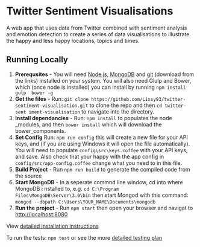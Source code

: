 # Twitter Sentiment Visualisations

A web app that uses data from Twitter combined with sentiment analysis and
emotion detection to create a series of data visualisations to illustrate
the happy and less happy locations, topics and times.

## Running Locally
1. **Prerequsites** - You will need [Node.js], [MongoDB] and [git] (download 
from the links) installed on your system. You will also need Glulp and Bower, 
which (once node is installed) you can install by running ```npm install gulp 
bower -g```
2. **Get the files** - Run: ```git clone https://github.com/Lissy93/twitter-
sentiment-visualisation.git``` to clone the repo and then ```cd twitter-sent
iment-visualisation```  to navigate into the directory.
3. **Install dependancies** -  Run: ```npm install``` to populates the node
_modules, and then ```bower install``` which will download the bower_components.
4. **Set Config** Run: ```npm run config``` this will create a new file for your
 API keys, and (if you are using Windows it will open the file automatically). 
 You will need to populate ```config\src\keys.coffee``` with your API keys, and save.
 Also check that your happy with the app config in ```config/src/app-config.coffee```
 change what you need to in this file.
5. **Build Project** - Run ```npm run build``` to generate the compiled code from
 the source
6. **Start MongoDB** - In a seperate commnd line window, cd into where MongoDB i
nstalled to, e.g. ```cd C:\Program Files\MongoDB\Server\3.0\bin``` then start 
Mongod with this command: ```mongod --dbpath C:\Users\YOUR_NAME\Documents\mongodb```
7. **Run the project** - Run ```npm start``` then open your browser and navigat 
to [http://localhost:8080]

View [detailed installation instructions]

To run the tests: ```npm test``` or see the more [detailed testing plan]


   [Node.js]: <https://nodejs.org/en/>
   [MongoDB]: <https://www.mongodb.org/>
   [git]: <https://git-scm.com/>
   [http://localhost:8080]: <http://localhost:8080>
   [detailed installation instructions]: <docs/installation-instructions.md>
   [detailed testing plan]: <docs/methodology-testing.md>


